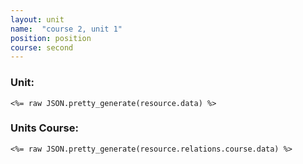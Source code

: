 ```yaml
---
layout: unit
name:  "course 2, unit 1"
position: position
course: second
--- 
```

### Unit:
```
<%= raw JSON.pretty_generate(resource.data) %>
```

### Units Course: 

```
<%= raw JSON.pretty_generate(resource.relations.course.data) %>
```
